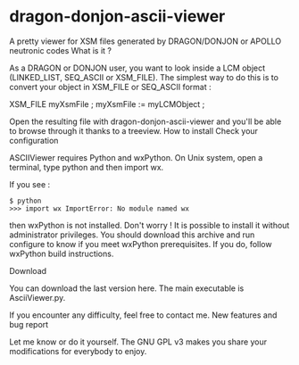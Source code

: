 # dragon-donjon-ascii-viewer

A pretty viewer for XSM files generated by DRAGON/DONJON or APOLLO neutronic codes
What is it ?

As a DRAGON or DONJON user, you want to look inside a LCM object (LINKED_LIST, SEQ_ASCII or XSM_FILE). The simplest way to do this is to convert your object in XSM_FILE or SEQ_ASCII format :

XSM_FILE myXsmFile ; myXsmFile := myLCMObject ;

Open the resulting file with dragon-donjon-ascii-viewer and you'll be able to browse through it thanks to a treeview.
How to install
Check your configuration

ASCIIViewer requires Python and wxPython. On Unix system, open a terminal, type python and then import wx.

If you see : 

    $ python
    >>> import wx ImportError: No module named wx 

then wxPython is not installed. 
Don't worry ! It is possible to install it without administrator privileges. 
You should download this archive and run configure to know if you meet wxPython prerequisites. 
If you do, follow wxPython build instructions.

Download

You can download the last version here. The main executable is AsciiViewer.py.

If you encounter any difficulty, feel free to contact me.
New features and bug report

Let me know or do it yourself. The GNU GPL v3 makes you share your modifications for everybody to enjoy.
